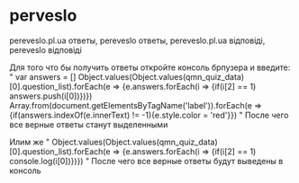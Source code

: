 # perveslo
pereveslo.pl.ua ответы, pereveslo ответы, pereveslo.pl.ua відповіді, pereveslo відповіді

Для того что бы получить ответы откройте консоль брпузера и введите: 
"
var answers = []
Object.values(Object.values(qmn_quiz_data)[0].question_list).forEach(e => {e.answers.forEach(i => {if(i[2] == 1) answers.push(i[0])})})
Array.from(document.getElementsByTagName('label')).forEach(e => {if(answers.indexOf(e.innerText) != -1){e.style.color = 'red'}})
"
После чего все верные ответы станут выделенными

Илим же 
"
Object.values(Object.values(qmn_quiz_data)[0].question_list).forEach(e => {e.answers.forEach(i => {if(i[2] == 1) console.log(i[0])})})
"
После чего все верные ответы будут выведены в консоль
